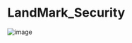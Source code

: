 # LandMark_Security
![image](https://user-images.githubusercontent.com/78626557/229978626-2fbda8ae-0a6f-4186-b3ec-3c65b5573ccc.png)
